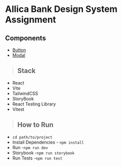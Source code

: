 # Allica Bank Design System Assignment

## Components

- [Button](/src/components/Button/Button.readme.md)
- [Modal](/src/components/Modal/Modal.readme.md)

> ## Stack

- React
- Vite
- TailwindCSS
- StoryBook
- React Testing Library
- Vitest

> ## How to Run

- `cd path/to/project`
- Install Dependencies - `npm install`
- Run -`npm run dev`
- Storybook -`npm run storybook`
- Run Tests -`npm run test`
